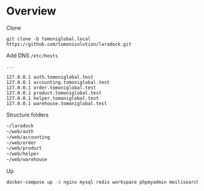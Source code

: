 # Overview

Clone
```
git clone -b tomoniglobal.local https://github.com/tomonisolution/laradock.git
```

Add DNS `/etc/hosts`
```
...

127.0.0.1 auth.tomoniglobal.test
127.0.0.1 accounting.tomoniglobal.test
127.0.0.1 order.tomoniglobal.test
127.0.0.1 product.tomoniglobal.test
127.0.0.1 helper.tomoniglobal.test
127.0.0.1 warehouse.tomoniglobal.test
```

Structure folders
```bash
~/laradock
~/web/auth
~/web/accounting
~/web/order
~/web/product
~/web/helper
~/web/warehouse
```

Up
```bash
docker-compose up -d nginx mysql redis workspace phpmyadmin meilisearch laravel-horizon
```
